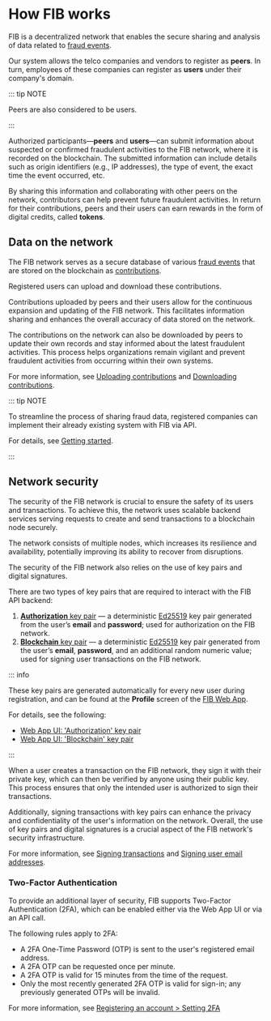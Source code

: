 # How FIB works

FIB is a decentralized network that enables the secure sharing and analysis of data related to [fraud events](fraud-events.md).

Our system allows the telco companies and vendors to register as **peers**. In turn, employees of these companies can register as **users** under their company's domain.

::: tip NOTE

Peers are also considered to be users.

:::

Authorized participants—**peers** and **users**—can submit information about suspected or confirmed fraudulent activities to the FIB network, where it is recorded on the blockchain. The submitted information can include details such as origin identifiers (e.g., IP addresses), the type of event, the exact time the event occurred, etc.

By sharing this information and collaborating with other peers on the network, contributors can help prevent future fraudulent activities. In return for their contributions, peers and their users can earn rewards in the form of digital credits, called **tokens**.

## Data on the network

The FIB network serves as a secure database of various [fraud events](fraud-events.md) that are stored on the blockchain as [contributions](contributions.md).

Registered users can upload and download these contributions.

Contributions uploaded by peers and their users allow for the continuous expansion and updating of the FIB network. This facilitates information sharing and enhances the overall accuracy of data stored on the network.

The contributions on the network can also be downloaded by peers to update their own records and stay informed about the latest fraudulent activities. This process helps organizations remain vigilant and prevent fraudulent activities from occurring within their own systems.

For more information, see [Uploading contributions](./tokenomics.md#uploading-fraud-events) and [Downloading contributions](./tokenomics.md#downloading-fraud-events).

::: tip NOTE

To streamline the process of sharing fraud data, registered companies can implement their already existing system with FIB via API.

For details, see [Getting started](../getting-started.md).

:::

## Network security

The security of the FIB network is crucial to ensure the safety of its users and transactions. To achieve this, the network uses scalable backend services serving requests to create and send transactions to a blockchain node securely.

The network consists of multiple nodes, which increases its resilience and availability, potentially improving its ability to recover from disruptions.

The security of the FIB network also relies on the use of key pairs and digital signatures.

There are two types of key pairs that are required to interact with the FIB API backend:

1. [**Authorization** key pair](web-interface.md#akp) — a deterministic [Ed25519](https://en.wikipedia.org/wiki/EdDSA#Ed25519) key pair generated from the user’s **email** and **password**; used for authorization on the FIB network.
2. [**Blockchain** key pair](web-interface.md#bkp) — a deterministic [Ed25519](https://en.wikipedia.org/wiki/EdDSA#Ed25519) key pair generated from the user’s **email**, **password**, and an additional random numeric value; used for signing user transactions on the FIB network.

::: info

These key pairs are generated automatically for every new user during registration, and can be found at the **Profile** screen of the [FIB Web App](https://app.fraudintelligencelimited.com).

For details, see the following:

- [Web App UI: 'Authorization' key pair](web-interface.md#akp)
- [Web App UI: 'Blockchain' key pair](web-interface.md#bkp)

:::

When a user creates a transaction on the FIB network, they sign it with their private key, which can then be verified by anyone using their public key. This process ensures that only the intended user is authorized to sign their transactions.

Additionally, signing transactions with key pairs can enhance the privacy and confidentiality of the user's information on the network. Overall, the use of key pairs and digital signatures is a crucial aspect of the FIB network's security infrastructure.

For more information, see [Signing transactions](../tutorials-api/signing-transactions.md) and [Signing user email addresses](../tutorials-api/signing-user-email-addresses.md).

### Two-Factor Authentication

To provide an additional layer of security, FIB supports Two-Factor Authentication (2FA), which can be enabled either via the Web App UI or via an API call.

The following rules apply to 2FA:

- A 2FA One-Time Password (OTP) is sent to the user's registered email address.
- A 2FA OTP can be requested once per minute.
- A 2FA OTP is valid for 15 minutes from the time of the request.
- Only the most recently generated 2FA OTP is valid for sign-in; any previously generated OTPs will be invalid.

For more information, see [Registering an account > Setting 2FA](../getting-started/registering-an-account.md#setting-2fa)
